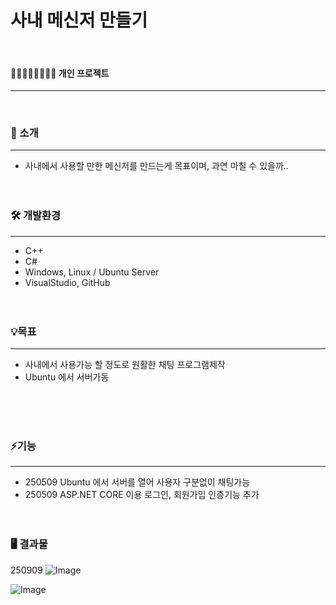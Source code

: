 # 사내 메신저 만들기
<br/>

#### 👨🏻‍👩🏻‍👧🏻‍👦🏻 개인 프로젝트
---  
<br/>


  
### 📢 소개
---
+ 사내에서 사용할 만한 메신저를 만드는게 목표이며, 과연 마칠 수 있을까..
<br/><br/><br/>

### 🛠️ 개발환경
---
+ C++
+ C#
+ Windows, Linux / Ubuntu Server
+ VisualStudio, GitHub
<br/><br/><br/>



### 💡목표
---
+ 사내에서 사용가능 할 정도로 원활한 채팅 프로그램제작
+ Ubuntu 에서 서버가동
  
<br/><br/><br/>


### ⚡기능
---
+ 250509 Ubuntu 에서 서버를 열어 사용자 구분없이 채팅가능
+ 250509 ASP.NET CORE 이용 로그인, 회원가입 인증기능 추가
  <br/><br/><br/>

### 🖥️ 결과물
250909
![Image](https://github.com/user-attachments/assets/c238ed06-aed6-4d90-9e7f-63570f1ace02)

![Image](https://github.com/user-attachments/assets/9343132c-ad67-4adb-9668-db5cc02fcc2f)
